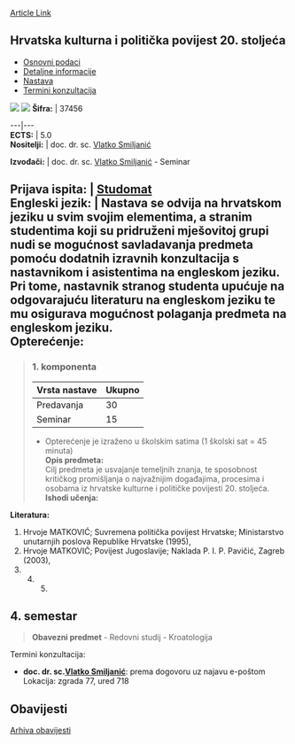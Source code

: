 [Article Link](https://www.fhs.hr/predmet/hkpp2s)

## Hrvatska kulturna i politička povijest 20. stoljeća
  * [Osnovni podaci](https://www.fhs.hr/predmet/hkpp2s#v1id-523751_565449_1_0 "Osnovni podaci")
  * [Detaljne informacije](https://www.fhs.hr/predmet/hkpp2s#v1id-523751_565449_1_1 "Detaljne informacije")
  * [Nastava](https://www.fhs.hr/predmet/hkpp2s#v1id-523751_565449_1_2 "Nastava")
  * [Termini konzultacija](https://www.fhs.hr/predmet/hkpp2s#v1id-523751_565449_1_3 "Termini konzultacija")


[![](https://www.fhs.hr/img/flags/gif/hr.gif)](https://www.fhs.hr/predmet/hkpp2s) [![](https://www.fhs.hr/img/flags/gif/gb.gif)](https://www.fhs.hr/en/course/2cccaph)
**Šifra:** |  37456  
  
---|---  
**ECTS:** |  5.0   
**Nositelji:** |  doc. dr. sc. [Vlatko Smiljanić](https://www.fhs.hr/djelatnik/vlatko.smiljanic)   
  
**Izvođači:** |  doc. dr. sc. [Vlatko Smiljanić](https://www.fhs.hr/djelatnik/vlatko.smiljanic) - Seminar  
  
**Prijava ispita:** |  [Studomat](http://www.isvu.hr/studomat)  
**Engleski jezik:** |  Nastava se odvija na hrvatskom jeziku u svim svojim elementima, a stranim studentima koji su pridruženi mješovitoj grupi nudi se mogućnost savladavanja predmeta pomoću dodatnih izravnih konzultacija s nastavnikom i asistentima na engleskom jeziku. Pri tome, nastavnik stranog studenta upućuje na odgovarajuću literaturu na engleskom jeziku te mu osigurava mogućnost polaganja predmeta na engleskom jeziku.   
**Opterećenje:**  
---  
> ### 1. komponenta
> | Vrsta nastave | Ukupno  
> ---|---  
> Predavanja | 30  
> Seminar | 15  
> * Opterećenje je izraženo u školskim satima (1 školski sat = 45 minuta)   
**Opis predmeta:**  
> Cilj predmeta je usvajanje temeljnih znanja, te sposobnost kritičkog promišljanja o najvažnijim događajima, procesima i osobama iz hrvatske kulturne i političke povijesti 20. stoljeća.  
**Ishodi učenja:**  

  
**Literatura:**  
  1. Hrvoje MATKOVIĆ; Suvremena politička povijest Hrvatske; Ministarstvo unutarnjih poslova Republike Hrvatske (1995), 
  2. Hrvoje MATKOVIĆ; Povijest Jugoslavije; Naklada P. I. P. Pavičić, Zagreb (2003), 
  3.   4.   5. 
  
**4. semestar**  
---  
> **Obavezni predmet** - Redovni studij - Kroatologija  
>   
Termini konzultacija: 
  * **doc. dr. sc.[Vlatko Smiljanić](https://www.fhs.hr/djelatnik/vlatko.smiljanic)**: 
prema dogovoru uz najavu e-poštom
Lokacija: zgrada 77, ured 718 


## Obavijesti
[Arhiva obavijesti](https://www.fhs.hr/predmet/hkpp2s?@=20p9q#news_81508 "Arhiva obavijesti")
